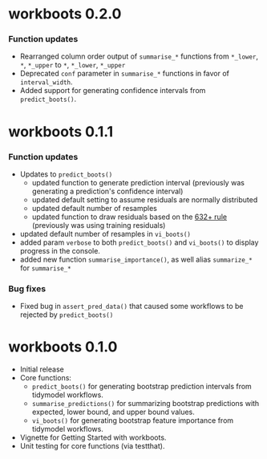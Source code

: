 # workboots 0.2.0

### Function updates

* Rearranged column order output of `summarise_*` functions from `*_lower`, `*`, `*_upper` to `*`, `*_lower`, `*_upper`
* Deprecated `conf` parameter in `summarise_*` functions in favor of `interval_width`.
* Added support for generating confidence intervals from `predict_boots()`. 

# workboots 0.1.1

### Function updates

* Updates to `predict_boots()`
  + updated function to generate prediction interval (previously was generating a prediction's confidence interval)
  + updated default setting to assume residuals are normally distributed
  + updated default number of resamples
  + updated function to draw residuals based on the [632+ rule](https://stats.stackexchange.com/questions/96739/what-is-the-632-rule-in-bootstrapping) (previously was using training residuals)
* updated default number of resamples in `vi_boots()`
* added param `verbose` to both `predict_boots()` and `vi_boots()` to display progress in the console. 
* added new function `summarise_importance()`, as well alias `summarize_*` for `summarise_*`

### Bug fixes

* Fixed bug in `assert_pred_data()` that caused some workflows to be rejected by `predict_boots()`

# workboots 0.1.0

* Initial release
* Core functions:
  + `predict_boots()` for generating bootstrap prediction intervals from tidymodel workflows.
  + `summarise_predictions()` for summarizing bootstrap predictions with expected, lower bound, and upper bound values.
  + `vi_boots()` for generating bootstrap feature importance from tidymodel workflows.
* Vignette for Getting Started with workboots.
* Unit testing for core functions (via testthat).
